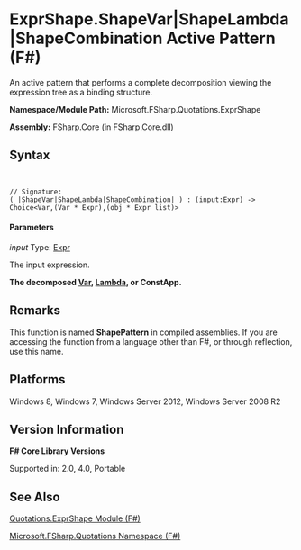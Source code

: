 # ExprShape.ShapeVar|ShapeLambda|ShapeCombination Active Pattern (F#)

An active pattern that performs a complete decomposition viewing the expression tree as a binding structure.

**Namespace/Module Path:** Microsoft.FSharp.Quotations.ExprShape

**Assembly:** FSharp.Core (in FSharp.Core.dll)


## Syntax


```


// Signature:
( |ShapeVar|ShapeLambda|ShapeCombination| ) : (input:Expr) -> Choice<Var,(Var * Expr),(obj * Expr list)>

```



#### Parameters
*input*
Type: [Expr](http://msdn.microsoft.com/en-us/library/ed6a2caf-69d4-45c2-ab97-e9b3be9bce65)


The input expression.



**The decomposed [Var](http://msdn.microsoft.com/en-us/library/2b1237f9-d897-4bcf-872a-4a297db3f7b5), [Lambda](http://msdn.microsoft.com/en-us/library/783760ed-8dd5-407e-a752-19451d81bb97), or ConstApp.**
## Remarks
This function is named **ShapePattern** in compiled assemblies. If you are accessing the function from a language other than F#, or through reflection, use this name.


## Platforms
Windows 8, Windows 7, Windows Server 2012, Windows Server 2008 R2


## Version Information
**F# Core Library Versions**

Supported in: 2.0, 4.0, Portable




## See Also
[Quotations.ExprShape Module &#40;F&#35;&#41;](Quotations.ExprShape+Module+%28FSharp%29.md)

[Microsoft.FSharp.Quotations Namespace &#40;F&#35;&#41;](Microsoft.FSharp.Quotations+Namespace+%28FSharp%29.md)

